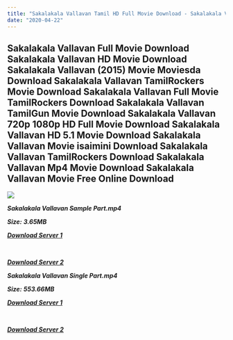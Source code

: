 ```yaml
---
title: "Sakalakala Vallavan Tamil HD Full Movie Download - Sakalakala Vallavan Tamil HD Movie Download"
date: "2020-04-22"
---
```


## Sakalakala Vallavan Full Movie Download Sakalakala Vallavan HD Movie Download Sakalakala Vallavan (2015) Movie Moviesda Download Sakalakala Vallavan TamilRockers Movie Download Sakalakala Vallavan Full Movie TamilRockers Download Sakalakala Vallavan TamilGun Movie Download Sakalakala Vallavan 720p 1080p HD Full Movie Download Sakalakala Vallavan HD 5.1 Movie Download Sakalakala Vallavan Movie isaimini Download Sakalakala Vallavan TamilRockers Download Sakalakala Vallavan Mp4 Movie Download Sakalakala Vallavan Movie Free Online Download

![](https://images.moviebuff.com/d9a6c057-df3b-4699-8c31-2e0349f1ae77?w=1000)

**_Sakalakala Vallavan Sample Part.mp4_**

**_Size:_**  **_3.65MB_**  

**_[Download Server 1](http://s4.uptofiles.net//files/Tamil{300377c8a1a3ba2999b4bbe3381b1ea1a812b0b70d21946c68d529294a5c2999}202015{300377c8a1a3ba2999b4bbe3381b1ea1a812b0b70d21946c68d529294a5c2999}20Movies/Sakalakala{300377c8a1a3ba2999b4bbe3381b1ea1a812b0b70d21946c68d529294a5c2999}20Vallavan{300377c8a1a3ba2999b4bbe3381b1ea1a812b0b70d21946c68d529294a5c2999}20(2015)/Sakalakala{300377c8a1a3ba2999b4bbe3381b1ea1a812b0b70d21946c68d529294a5c2999}20Vallavan{300377c8a1a3ba2999b4bbe3381b1ea1a812b0b70d21946c68d529294a5c2999}20(640x360)/Sakalakala{300377c8a1a3ba2999b4bbe3381b1ea1a812b0b70d21946c68d529294a5c2999}20Vallavan{300377c8a1a3ba2999b4bbe3381b1ea1a812b0b70d21946c68d529294a5c2999}20HD{300377c8a1a3ba2999b4bbe3381b1ea1a812b0b70d21946c68d529294a5c2999}20Sample.mp4)_**

**_[  
](http://s4.uptofiles.net//files/Tamil{300377c8a1a3ba2999b4bbe3381b1ea1a812b0b70d21946c68d529294a5c2999}202015{300377c8a1a3ba2999b4bbe3381b1ea1a812b0b70d21946c68d529294a5c2999}20Movies/Sakalakala{300377c8a1a3ba2999b4bbe3381b1ea1a812b0b70d21946c68d529294a5c2999}20Vallavan{300377c8a1a3ba2999b4bbe3381b1ea1a812b0b70d21946c68d529294a5c2999}20(2015)/Sakalakala{300377c8a1a3ba2999b4bbe3381b1ea1a812b0b70d21946c68d529294a5c2999}20Vallavan{300377c8a1a3ba2999b4bbe3381b1ea1a812b0b70d21946c68d529294a5c2999}20(640x360)/Sakalakala{300377c8a1a3ba2999b4bbe3381b1ea1a812b0b70d21946c68d529294a5c2999}20Vallavan{300377c8a1a3ba2999b4bbe3381b1ea1a812b0b70d21946c68d529294a5c2999}20HD{300377c8a1a3ba2999b4bbe3381b1ea1a812b0b70d21946c68d529294a5c2999}20Sample.mp4)_**

**_[Download Server 2](http://s4.uptofiles.net//files/Tamil{300377c8a1a3ba2999b4bbe3381b1ea1a812b0b70d21946c68d529294a5c2999}202015{300377c8a1a3ba2999b4bbe3381b1ea1a812b0b70d21946c68d529294a5c2999}20Movies/Sakalakala{300377c8a1a3ba2999b4bbe3381b1ea1a812b0b70d21946c68d529294a5c2999}20Vallavan{300377c8a1a3ba2999b4bbe3381b1ea1a812b0b70d21946c68d529294a5c2999}20(2015)/Sakalakala{300377c8a1a3ba2999b4bbe3381b1ea1a812b0b70d21946c68d529294a5c2999}20Vallavan{300377c8a1a3ba2999b4bbe3381b1ea1a812b0b70d21946c68d529294a5c2999}20(640x360)/Sakalakala{300377c8a1a3ba2999b4bbe3381b1ea1a812b0b70d21946c68d529294a5c2999}20Vallavan{300377c8a1a3ba2999b4bbe3381b1ea1a812b0b70d21946c68d529294a5c2999}20HD{300377c8a1a3ba2999b4bbe3381b1ea1a812b0b70d21946c68d529294a5c2999}20Sample.mp4)_**

**_Sakalakala Vallavan Single Part.mp4_**

**_Size:_** **_553.66MB_**  

**_[Download Server 1](http://s4.uptofiles.net//files/Tamil{300377c8a1a3ba2999b4bbe3381b1ea1a812b0b70d21946c68d529294a5c2999}202015{300377c8a1a3ba2999b4bbe3381b1ea1a812b0b70d21946c68d529294a5c2999}20Movies/Sakalakala{300377c8a1a3ba2999b4bbe3381b1ea1a812b0b70d21946c68d529294a5c2999}20Vallavan{300377c8a1a3ba2999b4bbe3381b1ea1a812b0b70d21946c68d529294a5c2999}20(2015)/Sakalakala{300377c8a1a3ba2999b4bbe3381b1ea1a812b0b70d21946c68d529294a5c2999}20Vallavan{300377c8a1a3ba2999b4bbe3381b1ea1a812b0b70d21946c68d529294a5c2999}20(640x360)/Sakalakala{300377c8a1a3ba2999b4bbe3381b1ea1a812b0b70d21946c68d529294a5c2999}20Vallavan{300377c8a1a3ba2999b4bbe3381b1ea1a812b0b70d21946c68d529294a5c2999}20HD.mp4)_**

**_[  
](http://s4.uptofiles.net//files/Tamil{300377c8a1a3ba2999b4bbe3381b1ea1a812b0b70d21946c68d529294a5c2999}202015{300377c8a1a3ba2999b4bbe3381b1ea1a812b0b70d21946c68d529294a5c2999}20Movies/Sakalakala{300377c8a1a3ba2999b4bbe3381b1ea1a812b0b70d21946c68d529294a5c2999}20Vallavan{300377c8a1a3ba2999b4bbe3381b1ea1a812b0b70d21946c68d529294a5c2999}20(2015)/Sakalakala{300377c8a1a3ba2999b4bbe3381b1ea1a812b0b70d21946c68d529294a5c2999}20Vallavan{300377c8a1a3ba2999b4bbe3381b1ea1a812b0b70d21946c68d529294a5c2999}20(640x360)/Sakalakala{300377c8a1a3ba2999b4bbe3381b1ea1a812b0b70d21946c68d529294a5c2999}20Vallavan{300377c8a1a3ba2999b4bbe3381b1ea1a812b0b70d21946c68d529294a5c2999}20HD.mp4)_**

**_[Download Server 2](http://s4.uptofiles.net//files/Tamil{300377c8a1a3ba2999b4bbe3381b1ea1a812b0b70d21946c68d529294a5c2999}202015{300377c8a1a3ba2999b4bbe3381b1ea1a812b0b70d21946c68d529294a5c2999}20Movies/Sakalakala{300377c8a1a3ba2999b4bbe3381b1ea1a812b0b70d21946c68d529294a5c2999}20Vallavan{300377c8a1a3ba2999b4bbe3381b1ea1a812b0b70d21946c68d529294a5c2999}20(2015)/Sakalakala{300377c8a1a3ba2999b4bbe3381b1ea1a812b0b70d21946c68d529294a5c2999}20Vallavan{300377c8a1a3ba2999b4bbe3381b1ea1a812b0b70d21946c68d529294a5c2999}20(640x360)/Sakalakala{300377c8a1a3ba2999b4bbe3381b1ea1a812b0b70d21946c68d529294a5c2999}20Vallavan{300377c8a1a3ba2999b4bbe3381b1ea1a812b0b70d21946c68d529294a5c2999}20HD.mp4)_**
